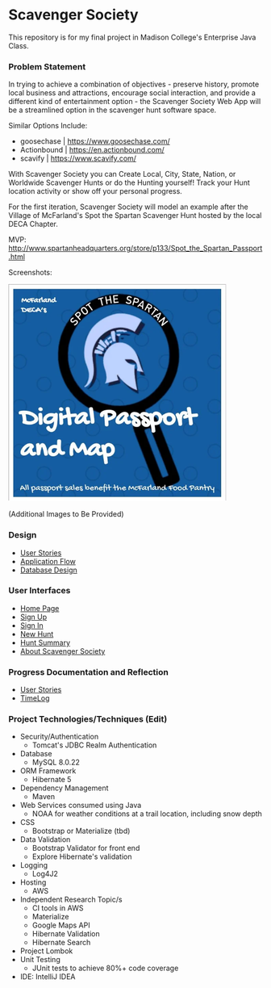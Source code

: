 # Scavenger Society

This repository is for my final project in Madison College's Enterprise Java Class.

### Problem Statement

In trying to achieve a combination of objectives - preserve history, promote local business and attractions, encourage 
social interaction, and provide a different kind of entertainment option - the Scavenger Society Web App will be a streamlined
option in the scavenger hunt software space.

Similar Options Include:
* goosechase | https://www.goosechase.com/
* Actionbound | https://en.actionbound.com/
* scavify | https://www.scavify.com/

With Scavenger Society you can Create Local, City, State, Nation, or Worldwide Scavenger Hunts or do the Hunting yourself! 
Track your Hunt location activity or show off your personal progress.

For the first iteration, Scavenger Society will model an example after the Village of McFarland's
Spot the Spartan Scavenger Hunt hosted by the local DECA Chapter.

MVP: http://www.spartanheadquarters.org/store/p133/Spot_the_Spartan_Passport.html

Screenshots:

![Passport Cover](images/DigitalPassport.png)

(Additional Images to Be Provided)

### Design
* [User Stories](DesignDocuments/userStories.md)
* [Application Flow](DesignDocuments/applicationFlow.md)
* [Database Design](DesignDocuments/databaseDiagram.md)

### User Interfaces
* [Home Page](DesignDocuments/Home%20Page%20(Draft).png)
* [Sign Up](DesignDocuments/)
* [Sign In](DesignDocuments/)
* [New Hunt](DesignDocuments/)
* [Hunt Summary](DesignDocuments/)
* [About Scavenger Society](DesignDocuments/)


### Progress Documentation and Reflection
* [User Stories](DesignDocuments/userStories.md)
* [TimeLog](DesignDocuments/timeLog.md)

### Project Technologies/Techniques (Edit)

* Security/Authentication
    * Tomcat's JDBC Realm Authentication
* Database
    * MySQL 8.0.22
* ORM Framework
    * Hibernate 5
* Dependency Management
    * Maven
* Web Services consumed using Java
    * NOAA for weather conditions at a trail location, including snow depth
* CSS
    * Bootstrap or Materialize (tbd)
* Data Validation
    * Bootstrap Validator for front end
    * Explore Hibernate's validation
* Logging
    * Log4J2
* Hosting
    * AWS
* Independent Research Topic/s
    * CI tools in AWS
    * Materialize
    * Google Maps API
    * Hibernate Validation
    * Hibernate Search
* Project Lombok
* Unit Testing
    * JUnit tests to achieve 80%+ code coverage
* IDE: IntelliJ IDEA